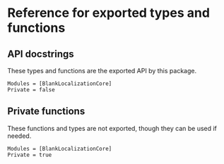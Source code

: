 # Reference for exported types and functions

## API docstrings

These types and functions are the exported API by this package.

```@autodocs
Modules = [BlankLocalizationCore]
Private = false
```

## Private functions

These functions and types are not exported, though they can be used if needed.

```@autodocs
Modules = [BlankLocalizationCore]
Private = true
```
